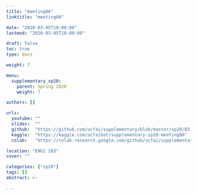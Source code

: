 ```yaml
---
title: "meeting06"
linktitle: "meeting06"

date: "2020-03-05T18:00:00"
lastmod: "2020-03-05T18:00:00"

draft: false
toc: true
type: docs

weight: 7

menu:
  supplementary_sp20:
    parent: Spring 2020
    weight: 7

authors: []

urls:
  youtube: ""
  slides:  ""
  github:  "https://github.com/ucfai/supplementary/blob/master/sp20/03-05-meeting06/03-05-meeting06.ipynb"
  kaggle:  "https://kaggle.com/ucfaibot/supplementary-sp20-meeting06"
  colab:   "https://colab.research.google.com/github/ucfai/supplementary/blob/master/sp20/03-05-meeting06/03-05-meeting06.ipynb"

location: "ENG2 203"
cover: ""

categories: ["sp20"]
tags: []
abstract: >-
  
---
```

